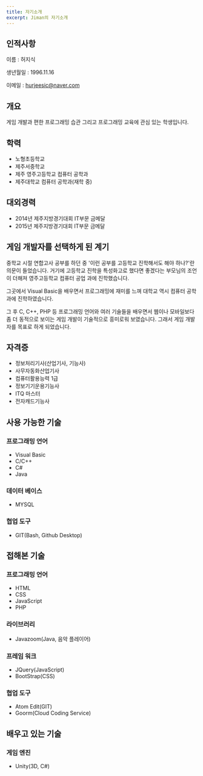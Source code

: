 ```yaml
---
title: 자기소개
excerpt: Jiman의 자기소개
---
```


## 인적사항

이름 : 허지식

생년월일 : 1996.11.16

이메일 : hurjeesic@naver.com



## 개요

게임 개발과 편한 프로그래밍 습관 그리고 프로그래밍 교육에 관심 있는 학생입니다.



## 학력

* 노형초등학교
* 제주서중학교
* 제주 영주고등학교 컴퓨터 공학과
* 제주대학교 컴퓨터 공학과(재학 중)



## 대외경력

* 2014년 제주지방경기대회 IT부문 금메달
* 2015년 제주지방경기대회 IT부문 금메달



## 게임 개발자를 선택하게 된 계기

중학교 시절 연합고사 공부를 하던 중 '이런 공부를 고등학교 진학해서도 해야 하나?'란 의문이 들었습니다. 거기에 고등학교 진학을 특성화고로 했다면 좋겠다는 부모님의 조언이 더해져 영주고등학교 컴퓨터 공업 과에 진학했습니다.

그곳에서 Visual Basic을 배우면서 프로그래밍에 재미를 느껴 대학교 역시 컴퓨터 공학과에 진학하였습니다.

그 후 C, C++, PHP 등 프로그래밍 언어와 여러 기술들을 배우면서 웹이나 모바일보다 좀 더 동적으로 보이는 게임 개발이 기술적으로 흥미로워 보였습니다. 그래서 게임 개발자를 목표로 하게 되었습니다.



## 자격증

* 정보처리기사(산업기사, 기능사)
* 사무자동화산업기사
* 컴퓨터활용능력 1급
* 정보기기운용기능사
* ITQ 마스터
* 전자캐드기능사



## 사용 가능한 기술

### 프로그래밍 언어

* Visual Basic
* C/C++
* C#
* Java



### 데이터 베이스

* MYSQL



### 협업 도구

* GIT(Bash, Github Desktop)



## 접해본 기술

### 프로그래밍 언어

* HTML
* CSS
* JavaScript
* PHP



### 라이브러리

* Javazoom(Java, 음악 플레이어)



### 프레임 워크

* JQuery(JavaScript)
* BootStrap(CSS)



### 협업 도구

* Atom Edit(GIT)
* Goorm(Cloud Coding Service)



## 배우고 있는 기술

### 게임 엔진

* Unity(3D, C#)